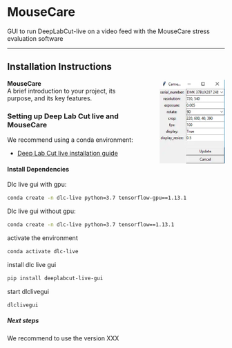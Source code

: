 # MouseCare


GUI to run DeepLabCut-live on a video feed with the MouseCare stress evaluation software

---

## Installation Instructions

<p align="left">
  <span style="display: inline-block; width: 60%;">
    <strong>MouseCare</strong>  
    <br>  
    A brief introduction to your project, its purpose, and its key features.
  </span>
  <img src="https://github.com/Nasr-SFB1315/images/blob/main/testinmage.png?raw=true" width="30%" align="right">
</p>


### Setting up Deep Lab Cut live and MouseCare

We recommend using a conda environment:
- [Deep Lab Cut live installation guide](https://github.com/DeepLabCut/DeepLabCut-live-GUI?tab=readme-ov-file)

#### Install Dependencies

Dlc live gui with gpu:
```bash
conda create -n dlc-live python=3.7 tensorflow-gpu==1.13.1
```
Dlc live gui without gpu:
```bash
conda create -n dlc-live python=3.7 tensorflow==1.13.1 
```
activate the environment
```bash
conda activate dlc-live 
```
install dlc live gui
```bash
pip install deeplabcut-live-gui
```
start dlclivegui
```bash
dlclivegui
```




 
##### Next steps

We recommend to use the version XXX
